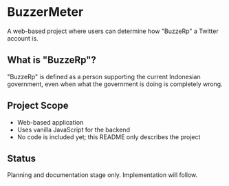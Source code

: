 # BuzzerMeter

A web-based project where users can determine how "BuzzeRp" a Twitter account is.

## What is "BuzzeRp"?

"BuzzeRp" is defined as a person supporting the current Indonesian government, even when what the government is doing is completely wrong.

## Project Scope

- Web-based application
- Uses vanilla JavaScript for the backend
- No code is included yet; this README only describes the project

## Status

Planning and documentation stage only. Implementation will follow.
